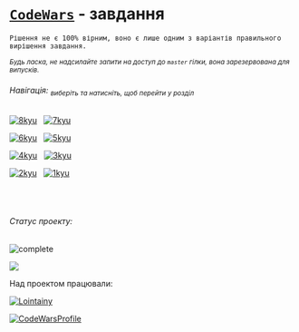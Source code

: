 # [`CodeWars`](https://www.codewars.com/r/xwF4cw) - завдання

`Рішення не є 100% вірним, воно є лише одним з варіантів правильного вирішення завдання.`

<sub>_Будь ласка, не надсилайте запити на доступ до `master` гілки, вона зарезервована для випусків._</sub>

<!-- Navigation -->

###### Навігація: <sub>виберіть та натисніть, щоб перейти у розділ</sub>

<!-- 8 - 7 -->

[![8kyu](https://img.shields.io/badge/8_kyu-46-333?style=for-the-badge&labelColor=e6e6e6&logoColor=FFF)](/8kyu) &nbsp; [![7kyu](https://img.shields.io/badge/7_kyu-53-333?style=for-the-badge&labelColor=e6e6e6&logoColor=FFF)](/7kyu)

<!-- 6 - 5 -->

[![6kyu](https://img.shields.io/badge/6_kyu-03-333?style=for-the-badge&labelColor=ecb613)](/6kyu) &nbsp; [![5kyu](https://img.shields.io/badge/5_kyu-00-333?style=for-the-badge&labelColor=ecb613)](/5kyu)

<!-- 4 - 3 -->

[![4kyu](https://img.shields.io/badge/4_kyu-00-333?style=for-the-badge&labelColor=1f87e7)](/4kyu) &nbsp; [![3kyu](https://img.shields.io/badge/3_kyu-00-333?style=for-the-badge&labelColor=1f87e7)](/3kyu)

<!-- 2 - 1 -->

[![2kyu](https://img.shields.io/badge/2_kyu-00-333?style=for-the-badge&labelColor=866cc7)](/2kyu) &nbsp; [![1kyu](https://img.shields.io/badge/1_kyu-00-333?style=for-the-badge&labelColor=866cc7)](/1kyu)

<br/><br/>

<!-- Status -->

###### Статус проекту:

![complete](https://img.shields.io/badge/вирішено_завдань:-102-333?style=for-the-badge&labelColor=e7901f)

![](https://img.shields.io/badge/останнe_оновлення:-27.06.22-333?style=for-the-badge&labelColor=1fe783)

Над проектом працювали:

[![Lointainy](https://img.shields.io/badge/-lointainy-333?style=for-the-badge&logo=github&&logoColor=FFF)](https://github.com/Lointainy)

[![CodeWarsProfile](https://img.shields.io/badge/-lointainy-333?style=for-the-badge&logo=codewars&&logoColor=FFF)](https://www.codewars.com/users/Lointainy)
<br/><br/>

